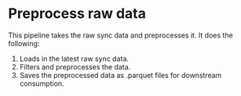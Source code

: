 # Preprocess raw data

This pipeline takes the raw sync data and preprocesses it. It does the following:

1. Loads in the latest raw sync data.
2. Filters and preprocesses the data.
3. Saves the preprocessed data as .parquet files for downstream consumption.
